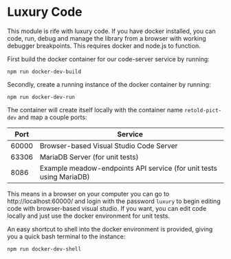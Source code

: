 # Luxury Code

This module is rife with luxury code.  If you have docker installed,
you can code, run, debug and manage the library from a browser with
working debugger breakpoints.  This requires docker and node.js to 
function.

First build the docker container for our code-server service by running:

`npm run docker-dev-build`

Secondly, create a running instance of the docker container by running:

`npm run docker-dev-run`

The container will create itself locally with the container name `retold-pict-dev` and 
map a couple ports:

| Port | Service |
| ------------- | ------------- |
| 60000 | Browser-based Visual Studio Code Server  |
| 63306 | MariaDB Server (for unit tests) |
| 8086 | Example meadow-endpoints API service (for unit tests using MariaDB) |

This means in a browser on your computer you can go to http://localhost:60000/ and login 
with the password `luxury` to begin editing code with browser-based visual studio.  If
you want, you can edit code locally and just use the docker environment for unit tests.

An easy shortcut to shell into the docker environment is provided, giving you a quick
bash terminal to the instance:

`npm run docker-dev-shell`
